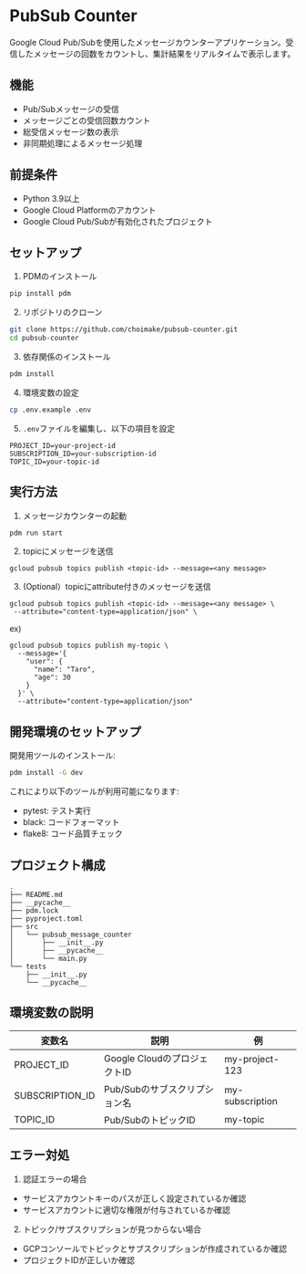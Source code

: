 # PubSub Counter

Google Cloud Pub/Subを使用したメッセージカウンターアプリケーション。受信したメッセージの回数をカウントし、集計結果をリアルタイムで表示します。

## 機能

- Pub/Subメッセージの受信
- メッセージごとの受信回数カウント
- 総受信メッセージ数の表示
- 非同期処理によるメッセージ処理

## 前提条件

- Python 3.9以上
- Google Cloud Platformのアカウント
- Google Cloud Pub/Subが有効化されたプロジェクト

## セットアップ

1. PDMのインストール
```bash
pip install pdm
```

2. リポジトリのクローン
```bash
git clone https://github.com/choimake/pubsub-counter.git
cd pubsub-counter
```

3. 依存関係のインストール
```bash
pdm install
```

4. 環境変数の設定
```bash
cp .env.example .env
```

5. `.env`ファイルを編集し、以下の項目を設定
```
PROJECT_ID=your-project-id
SUBSCRIPTION_ID=your-subscription-id
TOPIC_ID=your-topic-id
```

## 実行方法

1. メッセージカウンターの起動
```bash
pdm run start
```

2. topicにメッセージを送信
```
gcloud pubsub topics publish <topic-id> --message=<any message>
```

3. (Optional）topicにattribute付きのメッセージを送信

```
gcloud pubsub topics publish <topic-id> --message=<any message> \
 --attribute="content-type=application/json" \
```

ex)
```
gcloud pubsub topics publish my-topic \
  --message='{
    "user": {
      "name": "Taro",
      "age": 30
    }
  }' \
  --attribute="content-type=application/json"

```

## 開発環境のセットアップ

開発用ツールのインストール:
```bash
pdm install -G dev
```

これにより以下のツールが利用可能になります:
- pytest: テスト実行
- black: コードフォーマット
- flake8: コード品質チェック

## プロジェクト構成

```
.
├── README.md
├── __pycache__
├── pdm.lock
├── pyproject.toml
├── src
│   └── pubsub_message_counter
│       ├── __init__.py
│       ├── __pycache__
│       └── main.py
└── tests
    ├── __init__.py
    └── __pycache__
```

## 環境変数の説明

| 変数名 | 説明 | 例 |
|--------|------|-----|
| PROJECT_ID | Google CloudのプロジェクトID | my-project-123 |
| SUBSCRIPTION_ID | Pub/Subのサブスクリプション名 | my-subscription |
| TOPIC_ID | Pub/SubのトピックID | my-topic |

## エラー対処

1. 認証エラーの場合
- サービスアカウントキーのパスが正しく設定されているか確認
- サービスアカウントに適切な権限が付与されているか確認

2. トピック/サブスクリプションが見つからない場合
- GCPコンソールでトピックとサブスクリプションが作成されているか確認
- プロジェクトIDが正しいか確認
